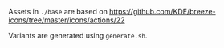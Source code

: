 Assets in `./base` are based on
https://github.com/KDE/breeze-icons/tree/master/icons/actions/22

Variants are generated using `generate.sh`.
